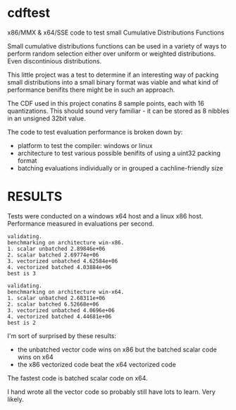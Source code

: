 # cdftest
x86/MMX &amp; x64/SSE code to test small Cumulative Distributions Functions

Small cumulative distributions functions can be used in a variety of ways
to perform random selection either over uniform or weighted distributions. Even
discontinious distributions.

This little project was a test to determine if an interesting way of packing
small distributions into a small binary format was viable and what kind of performance
benifits there might be in such an approach.

The CDF used in this project conatins 8 sample points, each with 16 quantizations. This
should sound very familiar - it can be stored as 8 nibbles in an unsigned 32bit value.

The code to test evaluation performance is broken down by:
- platform to test the compiler: windows or linux
- architecture to test various possible benifits of using a uint32 packing format
- batching evaluations individually or in grouped a cachline-friendly size

# RESULTS

Tests were conducted on a windows x64 host and a linux x86 host.
Performance measured in evaluations per second.

```
validating.
benchmarking on architecture win-x86.
1. scalar unbatched 2.89846e+06
2. scalar batched 2.69774e+06
3. vectorized unbatched 4.62584e+06
4. vectorized batched 4.03884e+06
best is 3
```

```
validating.
benchmarking on architecture win-x64.
1. scalar unbatched 2.68311e+06
2. scalar batched 6.52668e+06
3. vectorized unbatched 4.0696e+06
4. vectorized batched 4.44681e+06
best is 2
```

I'm sort of surprised by these results:
- the unbatched vector code wins on x86 but the batched scalar code wins on x64
- the x86 vectorized code beat the x64 vectorized code

The fastest code is batched scalar code on x64.

I hand wrote all the vector code so probably still have lots to learn. Very likely.
